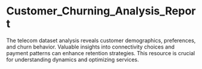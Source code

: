 # Customer_Churning_Analysis_Report
The telecom dataset analysis reveals customer demographics, preferences, and churn behavior. Valuable insights into connectivity choices and payment patterns can enhance retention strategies. This resource is crucial for understanding dynamics and optimizing services.
